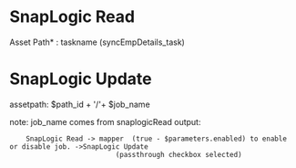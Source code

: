 SnapLogic Read
===============

Asset Path* : taskname (syncEmpDetails_task)

SnapLogic Update
=================
assetpath: $path_id + '/'+ $job_name 

note: job_name comes from snaplogicRead output:


        SnapLogic Read -> mapper  (true - $parameters.enabled) to enable or disable job. ->SnapLogic Update
                              (passthrough checkbox selected)


 
